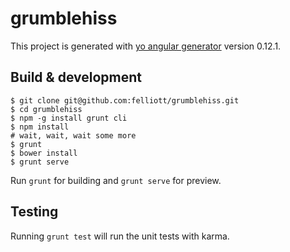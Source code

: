 # grumblehiss

This project is generated with [yo angular generator](https://github.com/yeoman/generator-angular)
version 0.12.1.

## Build & development

```
$ git clone git@github.com:felliott/grumblehiss.git
$ cd grumblehiss
$ npm -g install grunt cli
$ npm install
# wait, wait, wait some more
$ grunt
$ bower install
$ grunt serve
```

Run `grunt` for building and `grunt serve` for preview.

## Testing

Running `grunt test` will run the unit tests with karma.
